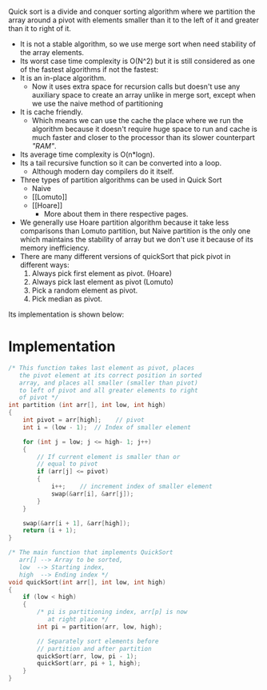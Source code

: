 Quick sort is a divide and conquer sorting algorithm where we partition the array around a pivot with elements smaller than it to the left of it and greater than it to right of it.

- It is not a stable algorithm, so we use merge sort when need stability of the array elements.
- Its worst case time complexity is O(N^2) but it is still considered as one of the fastest algorithms if not the fastest:
- It is an in-place algorithm.
	-  Now it uses extra space for recursion calls but doesn't use any auxiliary space to create an array unlike in merge sort, except when we use the naive method of partitioning
- It is cache friendly.
	-  Which means we can use the cache the place where we run the algorithm because it doesn't require huge space to run and cache is much faster and closer to the processor than its slower counterpart *"RAM"*.
- Its average time complexity is O(n\*logn).  
- Its a tail recursive function so it can be converted into a loop.
	- Although modern day compilers do it itself.
- Three types of partition algorithms can be used in Quick Sort
	- Naive
	- [[Lomuto]]
	- [[Hoare]]
		- More about them in there respective pages.
- We generally use Hoare partition algorithm because it take less comparisons than Lomuto partition, but Naive partition is the only one which maintains the stability of array but we don't use it because of its memory inefficiency.
- There are many different versions of quickSort that pick pivot in different ways: 
	1. Always pick first element as pivot. (Hoare)
	2. Always pick last element as pivot (Lomuto)
	3. Pick a random element as pivot.
	4. Pick median as pivot.

Its implementation is shown below: 

# Implementation

```cpp
/* This function takes last element as pivot, places
   the pivot element at its correct position in sorted
   array, and places all smaller (smaller than pivot)
   to left of pivot and all greater elements to right
   of pivot */
int partition (int arr[], int low, int high)
{
    int pivot = arr[high];    // pivot
    int i = (low - 1);  // Index of smaller element

    for (int j = low; j <= high- 1; j++)
    {
        // If current element is smaller than or
        // equal to pivot
        if (arr[j] <= pivot)
        {
            i++;    // increment index of smaller element
            swap(&arr[i], &arr[j]);
        }
    }

    swap(&arr[i + 1], &arr[high]);
    return (i + 1);
}

/* The main function that implements QuickSort
   arr[] --> Array to be sorted,
   low  --> Starting index,
   high  --> Ending index */
void quickSort(int arr[], int low, int high)
{
    if (low < high)
    {
        /* pi is partitioning index, arr[p] is now
           at right place */
        int pi = partition(arr, low, high);

        // Separately sort elements before
        // partition and after partition
        quickSort(arr, low, pi - 1);
        quickSort(arr, pi + 1, high);
    }
}
```
